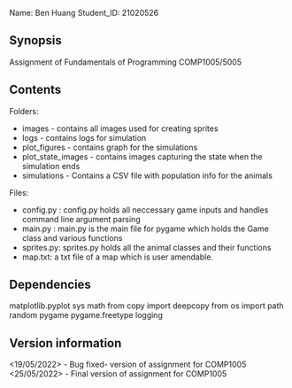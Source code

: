 Name: Ben Huang
Student_ID: 21020526
## Synopsis

Assignment of Fundamentals of Programming COMP1005/5005

## Contents
Folders:
- images - contains all images used for creating sprites
- logs - contains logs for simulation 
- plot_figures - contains graph for the simulations  
- plot_state_images - contains images capturing the state when the simulation ends
- simulations - Contains a CSV file with population info for the animals

Files:
- config.py : config.py holds all neccessary game inputs and handles command line argument parsing 
- main.py : main.py is the main file for pygame which holds the Game class and various functions 
- sprites.py: sprites.py holds all the animal classes and their functions
- map.txt: a txt file of a map which is user amendable. 

## Dependencies

matplotlib.pyplot
sys
math
from copy import deepcopy
from os import path
random
pygame
pygame.freetype
logging

## Version information
<19/05/2022> - Bug fixed- version of assignment for COMP1005
<25/05/2022> - Final version of assignment for COMP1005
